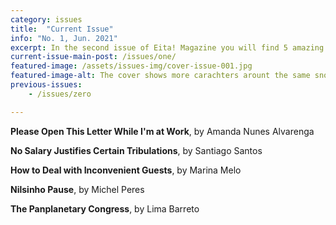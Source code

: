 ```yaml
---
category: issues
title:  "Current Issue"
info: "No. 1, Jun. 2021"
excerpt: In the second issue of Eita! Magazine you will find 5 amazing stories by brazilian authors!
current-issue-main-post: /issues/one/
featured-image: /assets/issues-img/cover-issue-001.jpg
featured-image-alt: The cover shows more carachters arount the same snooker from the cover of the previous issue, in a brazilian bar. The balls are tiny planets.
previous-issues: 
    - /issues/zero

---
```



**Please Open This Let­ter While I'm at Work**, by Amanda Nunes Al­var­enga

**No Salary Jus­ti­fies Cer­tain Tribu­la­tions**, by San­ti­ago San­tos

**How to Deal with In­con­veni­ent Guests**, by Mar­ina Melo

**Nilsinho Pause**, by Michel Peres

**The Pan­plan­et­ary Con­gress**, by Lima Bar­reto

